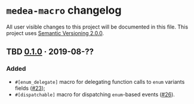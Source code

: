 `medea-macro` changelog
=======================

All user visible changes to this project will be documented in this file. This project uses [Semantic Versioning 2.0.0].




## TBD [0.1.0] · 2019-08-??
[0.1.0]: /../../tree/medea-macro-0.1.0/crates/medea-macro

### Added

- `#[enum_delegate]` macro for delegating function calls to `enum` variants fields ([#23](/../../pull/23));
- `#[dispatchable]` macro for dispatching `enum`-based events ([#26](/../../pull/26)).





[Semantic Versioning 2.0.0]: https://semver.org
